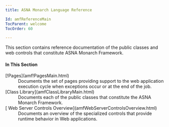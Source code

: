 ```yaml
---
title: ASNA Monarch Language Reference

Id: amfReferenceMain
TocParent: welcome
TocOrder: 60

---
```


This section contains reference documentation of the public classes and web controls that constitute ASNA Monarch Framework.

#### In This Section
<dl>
        <dt>
          [!Pages](amf!PagesMain.html)
        </dt>
        <dd>Documents the set of pages providing support to the web
        application execution cycle when exceptions occur or at the end of the job.</dd>
        <dt>
          [Class
          Library](amfClassLibraryMain.html)
        </dt>
        <dd>Documents each of the public classes that constitute
        the ASNA Monarch Framework.</dd>
        <dt>
          [
          Web Server Controls Overview](amfWebServerControlsOverview.html)
        </dt>
        <dd>Documents an overview of the specialized controls that
        provide runtime behavior in Web applications.</dd>
</dl>

